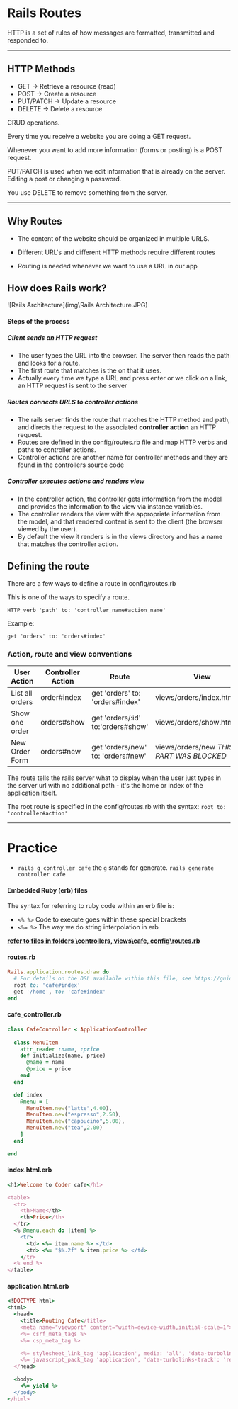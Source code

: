 # Rails Routes

HTTP is a set of rules of how messages are formatted, transmitted and responded to.

---

## HTTP Methods

- GET -> Retrieve a resource (read)
- POST -> Create a resource
- PUT/PATCH -> Update a resource
- DELETE -> Delete a resource

CRUD operations.

Every time you receive a website you are doing a GET request.

Whenever you want to add more information (forms or posting) is a POST request.

PUT/PATCH is used when we edit information that is already on the server. Editing a post or changing a password.

You use DELETE to remove something from the server.

---

## Why Routes

- The content of the website should be organized in multiple URLS.

- Different URL's and different HTTP methods require different routes

- Routing is needed whenever we want to use a URL in our app

## How does Rails work?

![Rails Architecture](img\Rails Architecture.JPG)



#### Steps of the process

##### Client sends an HTTP request

- The user types the URL into the browser. The server then reads the path and looks for a route.
- The first route that matches is the on that it uses.
- Actually every time we type a URL and press enter or we click on a link, an HTTP request is sent to the server

##### Routes connects URLS to controller actions

- The rails server finds the route that matches the HTTP method and path, and directs the request to the associated **controller action** an HTTP request.
- Routes are defined in the config/routes.rb file and map HTTP verbs and paths to controller actions.
- Controller actions are another name for controller methods and they are found in the controllers source code

##### Controller executes actions and renders view

- In the controller action, the controller gets information from the model and provides the information to the view via instance variables.
- The controller renders the view with the appropriate information from the model, and that rendered content is sent to the client (the browser viewed by the user).
- By default the view it renders is in the views directory and has a name that matches the controller action.



## Defining the route

There are a few ways to define a route in config/routes.rb

This is one of the ways to specify a route.

`HTTP_verb 'path' to: 'controller_name#action_name'`

Example:

`get 'orders' to: 'orders#index'`



### Action, route and view conventions

| User Action     | Controller Action | Route                             | View                                     |
| --------------- | ----------------- | --------------------------------- | ---------------------------------------- |
| List all orders | order#index       | get 'orders' to: 'orders#index'   | views/orders/index.html.erb              |
| Show one order  | orders#show       | get 'orders/:id' to:'orders#show' | views/orders/show.html.erb               |
| New Order Form  | orders#new        | get 'orders/new' to: 'orders#new' | views/orders/new *THIS PART WAS BLOCKED* |

The route tells the rails server what to display when the user just types in the server url with no additional path - it's the home or index of the application itself.

The root route is specified in the config/routes.rb with the syntax:
`root to: 'controller#action'`

---

# Practice

- `rails g controller cafe` the `g` stands for generate. `rails generate controller cafe`

#### Embedded Ruby (erb) files

The syntax for referring to ruby code within an erb file is:

- `<% %>` Code to execute goes within these special brackets
- `<%= %>` The way we do string interpolation in erb

**<u>refer to files in folders \controllers, views\cafe,  config\routes.rb</u>**

#### routes.rb

```ruby
Rails.application.routes.draw do
  # For details on the DSL available within this file, see https://guides.rubyonrails.org/routing.html
  root to: 'cafe#index'
  get '/home', to: 'cafe#index'
end
```

#### cafe_controller.rb

```ruby
class CafeController < ApplicationController
  
  class MenuItem
    attr_reader :name, :price
    def initialize(name, price)
      @name = name
      @price = price
    end
  end

  def index
    @menu = [
      MenuItem.new("latte",4.00),
      MenuItem.new("espresso",2.50),
      MenuItem.new("cappucino",5.00),
      MenuItem.new("tea",2.00)
    ]
  end

end
```

#### index.html.erb

```ruby
<h1>Welcome to Coder cafe</h1>

<table>
  <tr>
    <th>Name</th>
    <th>Price</th>
  </tr>
  <% @menu.each do |item| %>
    <tr>
      <td> <%= item.name %> </td>
      <td> <%= "$%.2f" % item.price %> </td>
    </tr>
  <% end %>
</table>
```

#### application.html.erb

```ruby
<!DOCTYPE html>
<html>
  <head>
    <title>Routing Cafe</title>
    <meta name="viewport" content="width=device-width,initial-scale=1">
    <%= csrf_meta_tags %>
    <%= csp_meta_tag %>

    <%= stylesheet_link_tag 'application', media: 'all', 'data-turbolinks-track': 'reload' %>
    <%= javascript_pack_tag 'application', 'data-turbolinks-track': 'reload' %>
  </head>

  <body>
    <%= yield %>
  </body>
</html>
```

#### 
